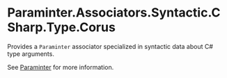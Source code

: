 # Paraminter.Associators.Syntactic.CSharp.Type.Corus

Provides a `Paraminter` associator specialized in syntactic data about C# type arguments.

See [Paraminter](https://www.github.com/Paraminter/Paraminter) for more information.
